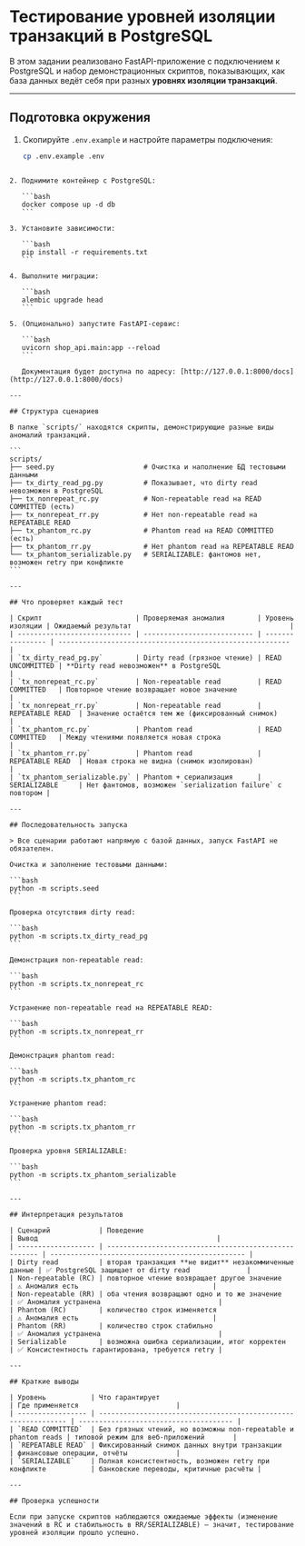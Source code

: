 # Тестирование уровней изоляции транзакций в PostgreSQL

В этом задании реализовано FastAPI-приложение с подключением к PostgreSQL и набор демонстрационных скриптов, показывающих, как база данных ведёт себя при разных **уровнях изоляции транзакций**.

---

## Подготовка окружения

1. Скопируйте `.env.example` и настройте параметры подключения:
   ```bash
   cp .env.example .env
````

2. Поднимите контейнер с PostgreSQL:

   ```bash
   docker compose up -d db
   ```

3. Установите зависимости:

   ```bash
   pip install -r requirements.txt
   ```

4. Выполните миграции:

   ```bash
   alembic upgrade head
   ```

5. (Опционально) запустите FastAPI-сервис:

   ```bash
   uvicorn shop_api.main:app --reload
   ```

   Документация будет доступна по адресу: [http://127.0.0.1:8000/docs](http://127.0.0.1:8000/docs)

---

## Структура сценариев

В папке `scripts/` находятся скрипты, демонстрирующие разные виды аномалий транзакций.

```
scripts/
├── seed.py                      # Очистка и наполнение БД тестовыми данными
├── tx_dirty_read_pg.py          # Показывает, что dirty read невозможен в PostgreSQL
├── tx_nonrepeat_rc.py           # Non-repeatable read на READ COMMITTED (есть)
├── tx_nonrepeat_rr.py           # Нет non-repeatable read на REPEATABLE READ
├── tx_phantom_rc.py             # Phantom read на READ COMMITTED (есть)
├── tx_phantom_rr.py             # Нет phantom read на REPEATABLE READ
└── tx_phantom_serializable.py   # SERIALIZABLE: фантомов нет, возможен retry при конфликте
```

---

## Что проверяет каждый тест

| Скрипт                       | Проверяемая аномалия        | Уровень изоляции | Ожидаемый результат                                       |
| ---------------------------- | --------------------------- | ---------------- | --------------------------------------------------------- |
| `tx_dirty_read_pg.py`        | Dirty read (грязное чтение) | READ UNCOMMITTED | **Dirty read невозможен** в PostgreSQL                    |
| `tx_nonrepeat_rc.py`         | Non-repeatable read         | READ COMMITTED   | Повторное чтение возвращает новое значение                |
| `tx_nonrepeat_rr.py`         | Non-repeatable read         | REPEATABLE READ  | Значение остаётся тем же (фиксированный снимок)           |
| `tx_phantom_rc.py`           | Phantom read                | READ COMMITTED   | Между чтениями появляется новая строка                    |
| `tx_phantom_rr.py`           | Phantom read                | REPEATABLE READ  | Новая строка не видна (снимок изолирован)                 |
| `tx_phantom_serializable.py` | Phantom + сериализация      | SERIALIZABLE     | Нет фантомов, возможен `serialization failure` с повтором |

---

## Последовательность запуска

> Все сценарии работают напрямую с базой данных, запуск FastAPI не обязателен.

Очистка и заполнение тестовыми данными:

```bash
python -m scripts.seed
```

Проверка отсутствия dirty read:

```bash
python -m scripts.tx_dirty_read_pg
```

Демонстрация non-repeatable read:

```bash
python -m scripts.tx_nonrepeat_rc
```

Устранение non-repeatable read на REPEATABLE READ:

```bash
python -m scripts.tx_nonrepeat_rr
```

Демонстрация phantom read:

```bash
python -m scripts.tx_phantom_rc
```

Устранение phantom read:

```bash
python -m scripts.tx_phantom_rr
```

Проверка уровня SERIALIZABLE:

```bash
python -m scripts.tx_phantom_serializable
```

---

## Интерпретация результатов

| Сценарий            | Поведение                                             | Вывод                                            |
| ------------------- | ----------------------------------------------------- | ------------------------------------------------ |
| Dirty read          | вторая транзакция **не видит** незакоммиченные данные | ✅ PostgreSQL защищает от dirty read              |
| Non-repeatable (RC) | повторное чтение возвращает другое значение           | ⚠️ Аномалия есть                                 |
| Non-repeatable (RR) | оба чтения возвращают одно и то же значение           | ✅ Аномалия устранена                             |
| Phantom (RC)        | количество строк изменяется                           | ⚠️ Аномалия есть                                 |
| Phantom (RR)        | количество строк стабильно                            | ✅ Аномалия устранена                             |
| Serializable        | возможна ошибка сериализации, итог корректен          | ✅ Консистентность гарантирована, требуется retry |

---

## Краткие выводы

| Уровень           | Что гарантирует                                                | Где применяется                        |
| ----------------- | -------------------------------------------------------------- | -------------------------------------- |
| `READ COMMITTED`  | Без грязных чтений, но возможны non-repeatable и phantom reads | типовой режим для веб-приложений       |
| `REPEATABLE READ` | Фиксированный снимок данных внутри транзакции                  | финансовые операции, отчёты            |
| `SERIALIZABLE`    | Полная консистентность, возможен retry при конфликте           | банковские переводы, критичные расчёты |

---

## Проверка успешности

Если при запуске скриптов наблюдаются ожидаемые эффекты (изменение значений в RC и стабильность в RR/SERIALIZABLE) — значит, тестирование уровней изоляции прошло успешно.
